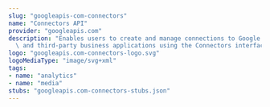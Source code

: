 ```yaml
---
slug: "googleapis-com-connectors"
name: "Connectors API"
provider: "googleapis.com"
description: "Enables users to create and manage connections to Google Cloud services\
  \ and third-party business applications using the Connectors interface."
logo: "googleapis.com-connectors-logo.svg"
logoMediaType: "image/svg+xml"
tags:
- name: "analytics"
- name: "media"
stubs: "googleapis.com-connectors-stubs.json"
---
```

